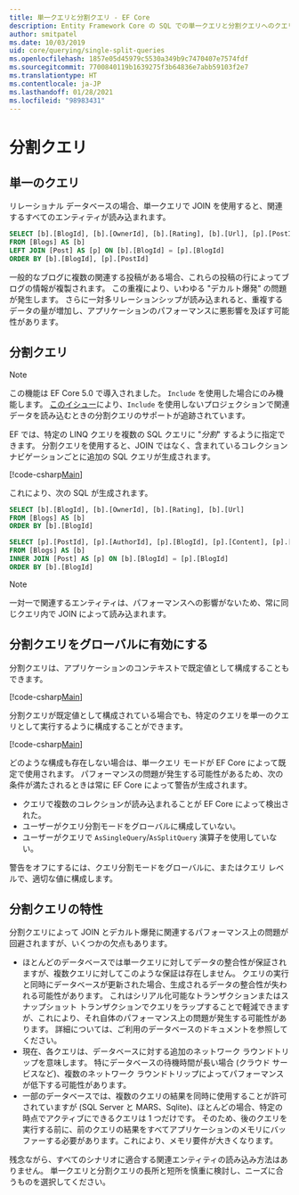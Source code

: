 ```yaml
---
title: 単一クエリと分割クエリ - EF Core
description: Entity Framework Core の SQL での単一クエリと分割クエリへのクエリの変換
author: smitpatel
ms.date: 10/03/2019
uid: core/querying/single-split-queries
ms.openlocfilehash: 1857e05d45979c5530a349b9c7470407e7574fdf
ms.sourcegitcommit: 7700840119b1639275f3b64836e7abb59103f2e7
ms.translationtype: HT
ms.contentlocale: ja-JP
ms.lasthandoff: 01/28/2021
ms.locfileid: "98983431"
---
```

# <a name="split-queries"></a>分割クエリ

## <a name="single-queries"></a>単一のクエリ

リレーショナル データベースの場合、単一クエリで JOIN を使用すると、関連するすべてのエンティティが読み込まれます。

```sql
SELECT [b].[BlogId], [b].[OwnerId], [b].[Rating], [b].[Url], [p].[PostId], [p].[AuthorId], [p].[BlogId], [p].[Content], [p].[Rating], [p].[Title]
FROM [Blogs] AS [b]
LEFT JOIN [Post] AS [p] ON [b].[BlogId] = [p].[BlogId]
ORDER BY [b].[BlogId], [p].[PostId]
```

一般的なブログに複数の関連する投稿がある場合、これらの投稿の行によってブログの情報が複製されます。 この重複により、いわゆる "デカルト爆発" の問題が発生します。 さらに一対多リレーションシップが読み込まれると、重複するデータの量が増加し、アプリケーションのパフォーマンスに悪影響を及ぼす可能性があります。

## <a name="split-queries"></a>分割クエリ

> [!NOTE]
> この機能は EF Core 5.0 で導入されました。 `Include` を使用した場合にのみ機能します。 [このイシュー](https://github.com/dotnet/efcore/issues/21234)により、`Include` を使用しないプロジェクションで関連データを読み込むときの分割クエリのサポートが追跡されています。

EF では、特定の LINQ クエリを複数の SQL クエリに "*分割*" するように指定できます。 分割クエリを使用すると、JOIN ではなく、含まれているコレクション ナビゲーションごとに追加の SQL クエリが生成されます。

[!code-csharp[Main](../../../samples/core/Querying/RelatedData/Program.cs?name=AsSplitQuery&highlight=5)]

これにより、次の SQL が生成されます。

```sql
SELECT [b].[BlogId], [b].[OwnerId], [b].[Rating], [b].[Url]
FROM [Blogs] AS [b]
ORDER BY [b].[BlogId]

SELECT [p].[PostId], [p].[AuthorId], [p].[BlogId], [p].[Content], [p].[Rating], [p].[Title], [b].[BlogId]
FROM [Blogs] AS [b]
INNER JOIN [Post] AS [p] ON [b].[BlogId] = [p].[BlogId]
ORDER BY [b].[BlogId]
```

> [!NOTE]
> 一対一で関連するエンティティは、パフォーマンスへの影響がないため、常に同じクエリ内で JOIN によって読み込まれます。

## <a name="enabling-split-queries-globally"></a>分割クエリをグローバルに有効にする

分割クエリは、アプリケーションのコンテキストで既定値として構成することもできます。

[!code-csharp[Main](../../../samples/core/Querying/RelatedData/SplitQueriesBloggingContext.cs?name=QuerySplittingBehaviorSplitQuery&highlight=6)]

分割クエリが既定値として構成されている場合でも、特定のクエリを単一のクエリとして実行するように構成することができます。

[!code-csharp[Main](../../../samples/core/Querying/RelatedData/Program.cs?name=AsSingleQuery&highlight=5)]

どのような構成も存在しない場合は、単一クエリ モードが EF Core によって既定で使用されます。 パフォーマンスの問題が発生する可能性があるため、次の条件が満たされるときは常に EF Core によって警告が生成されます。

- クエリで複数のコレクションが読み込まれることが EF Core によって検出された。
- ユーザーがクエリ分割モードをグローバルに構成していない。
- ユーザーがクエリで `AsSingleQuery`/`AsSplitQuery` 演算子を使用していない。

警告をオフにするには、クエリ分割モードをグローバルに、またはクエリ レベルで、適切な値に構成します。

## <a name="characteristics-of-split-queries"></a>分割クエリの特性

分割クエリによって JOIN とデカルト爆発に関連するパフォーマンス上の問題が回避されますが、いくつかの欠点もあります。

- ほとんどのデータベースでは単一クエリに対してデータの整合性が保証されますが、複数クエリに対してこのような保証は存在しません。 クエリの実行と同時にデータベースが更新された場合、生成されるデータの整合性が失われる可能性があります。 これはシリアル化可能なトランザクションまたはスナップショット トランザクションでクエリをラップすることで軽減できますが、これにより、それ自体のパフォーマンス上の問題が発生する可能性があります。 詳細については、ご利用のデータベースのドキュメントを参照してください。
- 現在、各クエリは、データベースに対する追加のネットワーク ラウンドトリップを意味します。 特にデータベースの待機時間が長い場合 (クラウド サービスなど)、複数のネットワーク ラウンドトリップによってパフォーマンスが低下する可能性があります。
- 一部のデータベースでは、複数のクエリの結果を同時に使用することが許可されていますが (SQL Server と MARS、Sqlite)、ほとんどの場合、特定の時点でアクティブにできるクエリは 1 つだけです。 そのため、後のクエリを実行する前に、前のクエリの結果をすべてアプリケーションのメモリにバッファーする必要があります。これにより、メモリ要件が大きくなります。

残念ながら、すべてのシナリオに適合する関連エンティティの読み込み方法はありません。 単一クエリと分割クエリの長所と短所を慎重に検討し、ニーズに合うものを選択してください。

